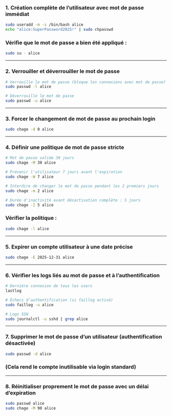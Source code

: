 ### **1. Création complète de l’utilisateur avec mot de passe immédiat**
```bash
sudo useradd -m -s /bin/bash alice
echo "alice:SuperPassword2025!" | sudo chpasswd
```

### Vérifie que le mot de passe a bien été appliqué :
```bash
sudo su - alice
```

---

### **2. Verrouiller et déverrouiller le mot de passe**
```bash
# Verrouille le mot de passe (bloque les connexions avec mot de passe)
sudo passwd -l alice

# Déverrouille le mot de passe
sudo passwd -u alice
```

---

### **3. Forcer le changement de mot de passe au prochain login**
```bash
sudo chage -d 0 alice
```

---

### **4. Définir une politique de mot de passe stricte**
```bash
# Mot de passe valide 30 jours
sudo chage -M 30 alice

# Prévenir l'utilisateur 7 jours avant l'expiration
sudo chage -W 7 alice

# Interdire de changer le mot de passe pendant les 2 premiers jours
sudo chage -m 2 alice

# Durée d'inactivité avant désactivation complète : 5 jours
sudo chage -I 5 alice
```

### Vérifier la politique :
```bash
sudo chage -l alice
```

---

### **5. Expirer un compte utilisateur à une date précise**
```bash
sudo chage -E 2025-12-31 alice
```

---

### **6. Vérifier les logs liés au mot de passe et à l’authentification**
```bash
# Dernière connexion de tous les users
lastlog

# Échecs d’authentification (si faillog activé)
sudo faillog -u alice

# Logs SSH
sudo journalctl -u sshd | grep alice
```

---

### **7. Supprimer le mot de passe d’un utilisateur (authentification désactivée)**
```bash
sudo passwd -d alice
```

### (Cela rend le compte inutilisable via login standard)

---

### **8. Réinitialiser proprement le mot de passe avec un délai d’expiration**
```bash
sudo passwd alice
sudo chage -M 90 alice
```